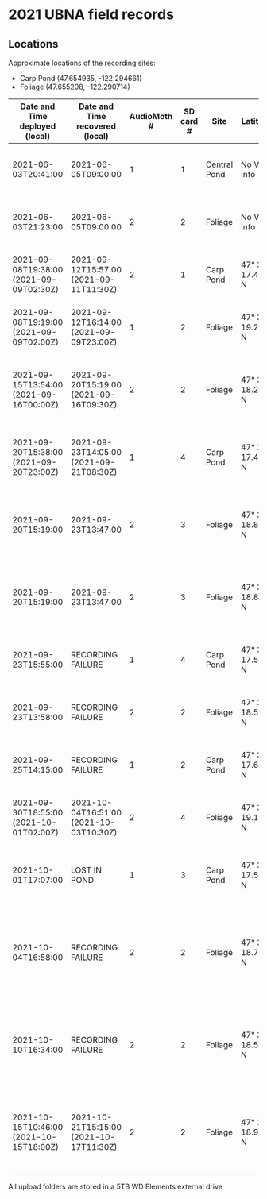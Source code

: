 # 2021 UBNA field records

## Locations

Approximate locations of the recording sites:
- Carp Pond (47.654935, -122.294661)
- Foliage (47.655208, -122.290714)

Date and Time deployed (local) | Date and Time recovered (local) | AudioMoth # | SD card # | Site | Latitude | Longitude | Altitude (m) | Duration (HH:MM) | # of Files | GB used | Storage Space (GB) | Sampling rate (Hz) | Gain | Filter | Amplitude threshold | Battery start (V) | Battery end (V) | Deployer | Upload folder name | Daily Recording Period | Activity Cycle | Activity per Day | Notes
-----|-----|-----|-----|-----|-----|-----|-----|-----|-----|-----|-----|-----|-----|-----|-----|-----|-----|-----|-----|-----|-----|-----|-----|
2021-06-03T20:41:00 | 2021-06-05T09:00:00 | 1 | 1 | Central Pond | No Valid Info | No Valid Info | No Valid Info | 36:19 | - | 54.4 | 127.8 | 384000 | Medium | None | None | - | < 3.6 V (Green) | AS | UPLOAD_FOLDER | 0:00 - 24:00 | Recording: 3595 secs; Sleep: 5 secs | Recording: 1438 min; Sleep: 2 min | Ziploc Bag
2021-06-03T21:23:00 | 2021-06-05T09:00:00 | 2 | 2 | Foliage | No Valid Info | No Valid Info | No Valid Info | 35:37 | - | 51.8 | 127.8 | 384000 | Medium | None | None | - | < 3.6 V (Green) | AS | UPLOAD_FOLDER | 0:00 - 24:00 | Recording: 3595 secs; Sleep: 5 secs | Recording: 1438 min; Sleep: 2 min | Ziploc Bag
2021-09-08T19:38:00 (2021-09-09T02:30Z) | 2021-09-12T15:57:00 (2021-09-11T11:30Z) | 2 | 1 | Carp Pond | 47° 39' 17.430'' N | 122° 17' 41.658'' W | 6.62 | 92:19 (57) | 126 | 39.5 | 127.8 | 250000 | Medium | None | None | - | < 3.6 V (Green) | AK | UPLOAD_FOLDER | 0:00 - 24:00 | Recording: 1795 secs; Sleep: 5 secs | Recording: 1436 min; Sleep: 4 min | Ziploc Bag
2021-09-08T19:19:00 (2021-09-09T02:00Z) | 2021-09-12T16:14:00 (2021-09-09T23:00Z) | 1 | 2 | Foliage | 47° 39' 19.200'' N | 122° 17' 27.738'' W | 8.11 | 92:55 (21) | 114 | 102.2 | 127.8 | 250000 | Medium | None | None | - | < 3.6 V (Green) | AK | UPLOAD_FOLDER | 0:00 - 24:00 | Recording: 1795 secs; Sleep: 5 secs | Recording: 1436 min; Sleep: 4 min | Ziploc Bag
2021-09-15T13:54:00 (2021-09-16T00:00Z) | 2021-09-20T15:19:00 (2021-09-16T09:30Z) | 2 | 2 | Foliage | 47° 39' 18.282'' N | 122° 17' 26.562'' W | 7.14 | 121:25 (9.5) | 90 | 27.4 | 127.8 | 384000 | Medium | None | None | - | < 3.6 V (Green) | AK | UPLOAD_FOLDER | 0:00 - 16:00 | Recording: 1795 secs; Sleep: 5 secs | Recording: 1436 min; Sleep: 4 min | Ziploc Bag; First major rain storm of season; Tree fell down; No recordings
2021-09-20T15:38:00 (2021-09-20T23:00Z) | 2021-09-23T14:05:00 (2021-09-21T08:30Z) | 1 | 4 | Carp Pond | 47° 39' 17.418'' N | 122° 17' 40.650'' W | 6.09 | 70:27 (9.5) | 146 | 21.4 | 127.8 | 250000 | Medium | None | None | - | - | AK | UPLOAD_FOLDER | 0:00 - 24:00 | Recording: 1795 secs; Sleep: 5 secs | Recording: 1436 min; Sleep: 4 min | Ziploc Bag; First days of sunny weather after rain storm
2021-09-20T15:19:00 | 2021-09-23T13:47:00 | 2 | 3 | Foliage | 47° 39' 18.888'' N | 122° 17' 26.340'' W | 3.35 | 70:28 | 23 | 0.408 | 127.8 | 250000 | Medium | None | None | - | - | AK | UPLOAD_FOLDER | 0:00 - 24:00 | Recording: 1795 secs; Sleep: 5 secs | Recording: 1436 min; Sleep: 4 min | Ziploc Bag; First days of sunny weather after rain storm; Weak Batteries
2021-09-20T15:19:00 | 2021-09-23T13:47:00 | 2 | 3 | Foliage | 47° 39' 18.888'' N | 122° 17' 26.340'' W | 3.35 | 70:28 | 23 | 0.408 | 127.8 | 250000 | Medium | None | None | - | - | AK | UPLOAD_FOLDER | 0:00 - 24:00 | Recording: 1795 secs; Sleep: 5 secs | Recording: 1436 min; Sleep: 4 min | Ziploc Bag; First days of sunny weather after rain storm; Weak Batteries
2021-09-23T15:55:00 | RECORDING FAILURE | 1 | 4 | Carp Pond | 47° 39' 17.532'' N | 122° 17' 40.690'' W | 3.57 | - | - | - | 127.8 | 250000 | Medium | None | None | - | - | AK | - | 0:00 - 24:00 | Recording: 1795 secs; Sleep: 5 secs | Recording: 1436 min; Sleep: 4 min | SD card was formatted to wrong type (not exFAT)
2021-09-23T13:58:00 | RECORDING FAILURE | 2 | 2 | Foliage | 47° 39' 18.522'' N | 122° 17' 26.892'' W | 6.59 | - | - | - | 127.8 | 250000 | Medium | None | None | - | - | AK | - | 0:00 - 24:00 | Recording: 1795 secs; Sleep: 5 secs | Recording: 1436 min; Sleep: 4 min | Unknown error; Possible water interference
2021-09-25T14:15:00 | RECORDING FAILURE | 1 | 2 | Carp Pond | 47° 39' 17.622'' N | 122° 17' 40.698'' W | 6.99 | - | - | - | 127.8 | 250000 | Medium | None | None | - | - | AK | - | 0:00 - 24:00 | Recording: 1795 secs; Sleep: 5 secs | Recording: 1436 min; Sleep: 4 min | Unknown error; Possible water interference
2021-09-30T18:55:00 (2021-10-01T02:00Z) | 2021-10-04T16:51:00 (2021-10-03T10:30Z) | 2 | 4 | Foliage | 47° 39' 19.110'' N | 122° 17' 27.348'' W | 42.93 (glitch) | 93:56 (56.5) | 203 | 104.8 | 127.8 | 250000 | Medium | None | None | - | - | AK | - | 0:00 - 24:00 | Recording: 1795 secs; Sleep: 5 secs | Recording: 1436 min; Sleep: 4 min | Ziploc Bag; After midnight rainstorm
2021-10-01T17:07:00 | LOST IN POND | 1 | 3 | Carp Pond | 47° 39' 17.562'' N | 122° 17' 40.290'' W| 7.08 | - | - | - | 127.8 | 250000 | Medium | None | None | - | - | AK | - | 0:00 - 24:00 | Recording: 1795 secs; Sleep: 5 secs | Recording: 1436 min; Sleep: 4 min | Tree fell into the water; unable to recover as of 10/10/2021
2021-10-04T16:58:00 | RECORDING FAILURE | 2 | 2 | Foliage | 47° 39' 18.750'' N | 122° 17' 26.532'' W| 6.93 | - | - | - | 127.8 | 250000 | Medium | None | None | - | - | AK | - | 0:00 - 24:00 | Recording: 1795 secs; Sleep: 5 secs | Recording: 1436 min; Sleep: 4 min | Recording schedule set but clock not set (Red light ON with Green light flashing)
2021-10-10T16:34:00 | RECORDING FAILURE | 2 | 2 | Foliage | 47° 39' 18.528'' N | 122° 17' 26.718'' W| 8.74 | - | - | - | 127.8 | 250000 | Medium | None | None | - | - | AK | - | 0:00 - 24:00 | Recording: 1795 secs; Sleep: 5 secs | Recording: 1436 min; Sleep: 4 min | Recording schedule set but clock not set (Red light ON with Green light flashing)
2021-10-15T10:46:00 (2021-10-15T18:00Z) | 2021-10-21T15:15:00 (2021-10-17T11:30Z) | 2 | 2 | Foliage | 47° 39' 18.918'' N | 122° 17' 26.388'' W| 6.1 | 148:29 (41.5) | 440 | 78.6 | 127.8 | 250000 | Medium | None | None | - | - | AK | - | 0:00 - 24:00 | Recording: 1795 secs; Sleep: 5 secs | Recording: 1436 min; Sleep: 4 min | Retrieved two days after batteries died; Solid dataset until Oct 17th 4am PST

All upload folders are stored in a 5TB WD Elements external drive
